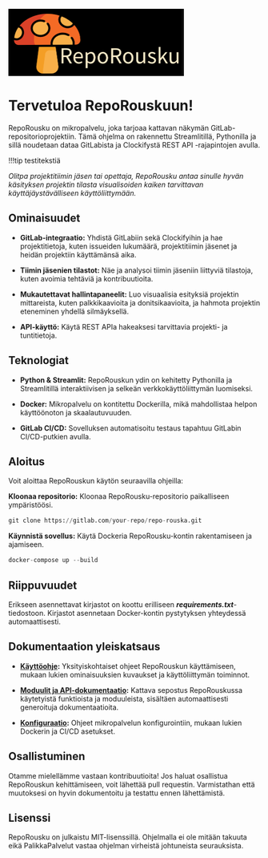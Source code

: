 ![reporousku_logo1](images/logotext.png)
# Tervetuloa RepoRouskuun!

RepoRousku on mikropalvelu, joka tarjoaa kattavan näkymän GitLab-repositorioprojektiin. Tämä ohjelma on rakennettu Streamlitillä, Pythonilla ja sillä noudetaan dataa GitLabista ja Clockifystä REST API -rajapintojen avulla. 

!!!tip testitekstiä

_Olitpa projektitiimin jäsen tai opettaja, RepoRousku antaa sinulle hyvän käsityksen projektin tilasta visualisoiden kaiken tarvittavan käyttäjäystävälliseen käyttöliittymään._

## Ominaisuudet

* **GitLab-integraatio:** Yhdistä GitLabiin sekä Clockifyihin ja hae projektitietoja, kuten issueiden lukumäärä, projektitiimin jäsenet ja heidän projektiin käyttämänsä aika. 

* **Tiimin jäsenien tilastot:** Näe ja analysoi tiimin jäseniin liittyviä tilastoja, kuten avoimia tehtäviä ja kontribuutioita.

* **Mukautettavat hallintapaneelit:** Luo visuaalisia esityksiä projektin mittareista, kuten palkkikaavioita ja donitsikaavioita, ja hahmota projektin eteneminen yhdellä silmäyksellä.

* **API-käyttö:** Käytä REST APIa hakeaksesi tarvittavia projekti- ja tuntitietoja.

## Teknologiat 

* **Python & Streamlit:** RepoRouskun ydin on kehitetty Pythonilla ja Streamlitillä interaktiivisen ja selkeän verkkokäyttöliittymän luomiseksi.

* **Docker:** Mikropalvelu on kontitettu Dockerilla, mikä mahdollistaa helpon käyttöönoton ja skaalautuvuuden.

* **GitLab CI/CD:** Sovelluksen automatisoitu testaus tapahtuu GitLabin CI/CD-putkien avulla.

## Aloitus

Voit aloittaa RepoRouskun käytön seuraavilla ohjeilla:

**Kloonaa repositorio:** Kloonaa RepoRousku-repositorio paikalliseen ympäristöösi.
```python
git clone https://gitlab.com/your-repo/repo-rouska.git
```

**Käynnistä sovellus:** Käytä Dockeria RepoRousku-kontin rakentamiseen ja ajamiseen.
```python
docker-compose up --build
```

## Riippuvuudet

Erikseen asennettavat kirjastot on koottu erilliseen **_requirements.txt_**-tiedostoon. Kirjastot asennetaan Docker-kontin pystytyksen yhteydessä automaattisesti.

## Dokumentaation yleiskatsaus

* **[Käyttöohje](http://127.0.0.1:8000/usage/):** Yksityiskohtaiset ohjeet RepoRouskun käyttämiseen, mukaan lukien ominaisuuksien kuvaukset ja käyttöliittymän toiminnot.
* **[Moduulit ja API-dokumentaatio](http://127.0.0.1:8000/modules_api_reference/):** Kattava sepostus RepoRouskussa käytetyistä funktioista ja moduuleista, sisältäen automaattisesti generoituja dokumentaatioita.

* **[Konfiguraatio](http://127.0.0.1:8000/configuration/):** Ohjeet mikropalvelun konfigurointiin, mukaan lukien Dockerin ja CI/CD asetukset.

## Osallistuminen

Otamme mielellämme vastaan kontribuutioita! Jos haluat osallistua RepoRouskun kehittämiseen, voit lähettää pull requestin. Varmistathan että muutoksesi on hyvin dokumentoitu ja testattu ennen lähettämistä. 

## Lisenssi

RepoRousku on julkaistu MIT-lisenssillä. Ohjelmalla ei ole mitään takuuta eikä PalikkaPalvelut vastaa ohjelman virheistä johtuneista seurauksista.
